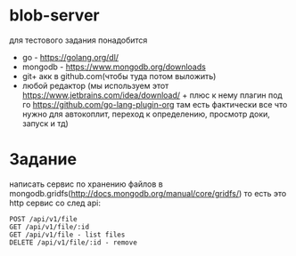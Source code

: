 # blob-server

для тестового задания понадобится
* go - https://golang.org/dl/
* mongodb - https://www.mongodb.org/downloads
* git+ акк в github.com(чтобы туда потом выложить)
* любой редактор (мы используем этот https://www.jetbrains.com/idea/download/ + плюс к нему плагин под го https://github.com/go-lang-plugin-org там есть фактически все что нужно для автокоплит, переход к определению, просмотр доки, запуск и тд)

# Задание

написать сервис по хранению файлов в mongodb.gridfs(http://docs.mongodb.org/manual/core/gridfs/)
то есть это http сервис со след api:

```
POST /api/v1/file 
GET /api/v1/file/:id
GET /api/v1/file - list files
DELETE /api/v1/file/:id - remove
```

